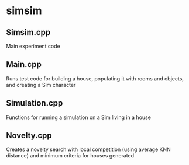 # simsim

## Simsim.cpp
Main experiment code

## Main.cpp
Runs test code for building a house, populating it with rooms and objects, and creating a Sim character

## Simulation.cpp
Functions for running a simulation on a Sim living in a house

## Novelty.cpp
Creates a novelty search with local competition (using average KNN distance) and minimum criteria for houses generated
